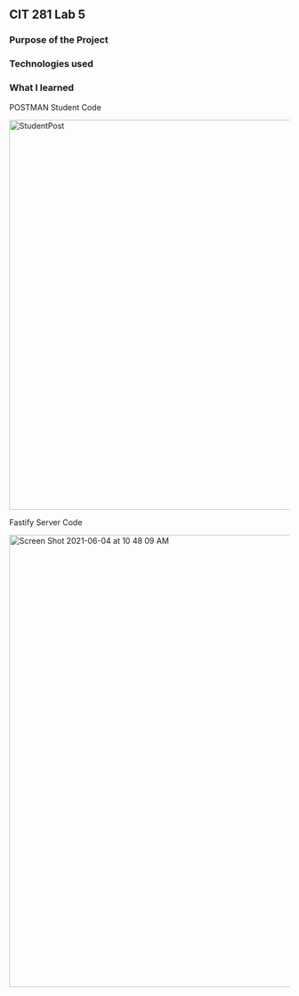 ## CIT 281 Lab 5

### Purpose of the Project

### Technologies used

### What I learned

POSTMAN Student Code

<img width="701" alt="StudentPost" src="https://user-images.githubusercontent.com/84147507/120842928-490bc480-c522-11eb-9247-5c7ec404cf63.png">

Fastify Server Code 

<img width="813" alt="Screen Shot 2021-06-04 at 10 48 09 AM" src="https://user-images.githubusercontent.com/84147507/120842997-6345a280-c522-11eb-8586-4f8c94b5a80a.png">
